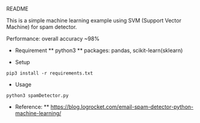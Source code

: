 README

This is a simple machine learning example using SVM (Support Vector Machine) for spam detector.

Performance: overall accuracy ~98%

* Requirement
  ** python3
  ** packages: pandas, scikit-learn(sklearn)

* Setup
```
pip3 install -r requirements.txt
```

* Usage
```
python3 spamDetector.py
```
  
* Reference:
  ** https://blog.logrocket.com/email-spam-detector-python-machine-learning/
